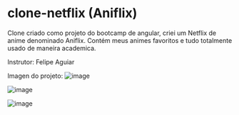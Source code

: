 # clone-netflix (Aniflix)

Clone criado como projeto do bootcamp de angular, criei um Netflix de anime denominado Aniflix. Contém meus animes favoritos e tudo totalmente usado de maneira academica.

Instrutor: Felipe Aguiar

Imagen do projeto:
![image](https://user-images.githubusercontent.com/49026950/110250010-e1ac9b80-7f57-11eb-8823-1b7e508feff5.png)

![image](https://user-images.githubusercontent.com/49026950/110250039-10c30d00-7f58-11eb-9cfb-8bcfbd6b3497.png)

![image](https://user-images.githubusercontent.com/49026950/110250071-4831b980-7f58-11eb-83a4-8488b3d431f2.png)

